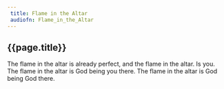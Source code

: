 ```yaml
---
 title: Flame in the Altar
 audiofn: Flame_in_the_Altar
---
```


## {{page.title}}

The flame in the altar is already perfect, and the flame in the altar.
Is you. The flame in the altar is God being you there. The flame in the
altar is God being God there.

